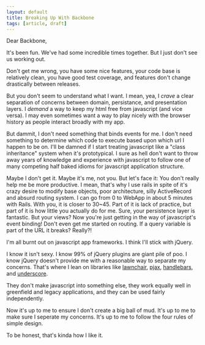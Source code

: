 ```yaml
---
layout: default
title: Breaking Up With Backbone
tags: [article, draft]
---
```



Dear Backbone,

It's been fun. We've had some incredible times together. But I just
don't see us working out.

Don't get me wrong, you have some nice features, your code base is relatively
clean, you have good test coverage, and features don't change drastically
between releases.

But you don't seem to understand what I want. I mean, yea, I *crave* a clear
separation of concerns between domain, persistance, and presentation layers. I
*demand* a way to keep my html free from javascript (and vice versa). I may even
sometimes want a way to play nicely with the browser history as people interact
broadly with my app.

But dammit, I don't need something that binds events for me. I don't need
something to determine which code to execute based upon which url I happen to be
on. I'll be damned if I start treating javascript like a "class inheritance"
system when it's prototypical. I sure as hell don't want to throw away years of
knowledge and experience with javascript to follow one of many competing half
baked idioms for javascript application structure.

Maybe I don't get it. Maybe it's me, not you. But let's face it: You don't
really help me be more productive. I mean, that's why I use rails in spite of
it's crazy desire to modify base objects, poor architecture, silly ActiveRecord
and absurd routing system. I can go from 0 to WebApp in about 5 minutes with
Rails. With you, it is closer to 30~45. Part of it is lack of practice, but part
of it is how little you actually do for me. Sure, your persistence layer is
fantastic.  But your views? Now you're just getting in the way of javascript's
event binding! Don't even get me started on routing. If a query variable is
part of the URL it breaks? Really?!

I'm all burnt out on javascript app frameworks. I think I'll stick
with jQuery.

I know it isn't sexy. I know 99% of jQuery plugins are giant pile of poo. I
know jQuery doesn't provide me with a reasonable way to separate my concerns.
That's where I lean on libraries like
[lawnchair](http://westcoastlogic.com/lawnchair/),
[pjax](http://pjax.heroku.com/), [handlebars](http://handlebarsjs.com/), and
[underscore](http://documentcloud.github.com/underscore/).

They don't make javascript into something else, they work equally well in
greenfield and legacy applications, and they can be used fairly independently.

Now it's up to me to ensure I don't create a big ball of mud. It's up to me to
make sure I seperate my concerns. It's up to me to follow the four rules of
simple design.

To be honest, that's kinda how I like it.
